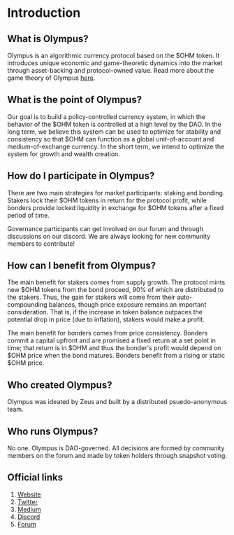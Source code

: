 # Introduction

## What is Olympus?

Olympus is an algorithmic currency protocol based on the $OHM token. It introduces unique economic and game-theoretic dynamics into the market through asset-backing and protocol-owned value. Read more about the game theory of Olympus [here](https://olympusdao.medium.com/the-game-theory-of-olympus-e4c5f19a77df).

## What is the point of Olympus?

Our goal is to build a policy-controlled currency system, in which the behavior of the $OHM token is controlled at a high level by the DAO. In the long term, we believe this system can be used to optimize for stability and consistency so that $OHM can function as a global unit-of-account and medium-of-exchange currency. In the short term, we intend to optimize the system for growth and wealth creation.

## How do I participate in Olympus?

There are two main strategies for market participants: staking and bonding. Stakers lock their $OHM tokens in return for the protocol profit, while bonders provide locked liquidity in exchange for $OHM tokens after a fixed period of time.

Governance participants can get involved on our forum and through discussions on our discord. We are always looking for new community members to contribute!

## How can I benefit from Olympus?

The main benefit for stakers comes from supply growth. The protocol mints new $OHM tokens from the bond proceed, 90% of which are distributed to the stakers. Thus, the gain for stakers will come from their auto-compounding balances, though price exposure remains an important consideration. That is, if the increase in token balance outpaces the potential drop in price (due to inflation), stakers would make a profit.

The main benefit for bonders comes from price consistency. Bonders commit a capital upfront and are promised a fixed return at a set point in time; that return is in $OHM and thus the bonder's profit would depend on $OHM price when the bond matures. Bonders benefit from a rising or static $OHM price.

## Who created Olympus?

Olympus was ideated by Zeus and built by a distributed psuedo-anonymous team.

## Who runs Olympus?

No one. Olympus is DAO-governed. All decisions are formed by community members on the forum and made by token holders through snapshot voting.

## Official links
1. [Website](https://olympusdao.finance)
2. [Twitter](https://twitter.com/OlympusDAO)
3. [Medium](https://olympusdao.medium.com)
4. [Discord](https://discord.com/invite/olympusdao)
5. [Forum](https://forum.olympusdao.finance)
